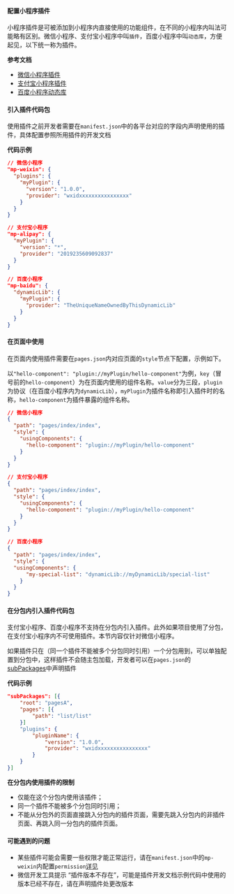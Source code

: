 #### 配置小程序插件

小程序插件是可被添加到小程序内直接使用的功能组件，在不同的小程序内叫法可能略有区别。微信小程序、支付宝小程序中叫`插件`，百度小程序中叫`动态库`，方便起见，以下统一称为插件。

**参考文档**

- [微信小程序插件](https://developers.weixin.qq.com/miniprogram/dev/framework/plugin/using.html)
- [支付宝小程序插件](https://opendocs.alipay.com/mini/plugin/plugin-usage)
- [百度小程序动态库](https://smartprogram.baidu.com/docs/develop/framework/dynamiclib_use/)

#### 引入插件代码包

使用插件之前开发者需要在`manifest.json`中的各平台对应的字段内声明使用的插件，具体配置参照所用插件的开发文档

**代码示例**

```json
// 微信小程序
"mp-weixin": {
  "plugins": {
    "myPlugin": {
      "version": "1.0.0",
      "provider": "wxidxxxxxxxxxxxxxxxx"
    }
  }
}

// 支付宝小程序
"mp-alipay": {
  "myPlugin": {
    "version": "*",
    "provider": "2019235609092837"
  }
}

// 百度小程序
"mp-baidu": {
  "dynamicLib": {
    "myPlugin": {
      "provider": "TheUniqueNameOwnedByThisDynamicLib"
    }
  }
}
```

#### 在页面中使用

在页面内使用插件需要在`pages.json`内对应页面的`style`节点下配置，示例如下。

以`"hello-component": "plugin://myPlugin/hello-component"`为例，`key`（冒号前的`hello-component`）为在页面内使用的组件名称。`value`分为三段，`plugin`为协议（在百度小程序内为`dynamicLib`），`myPlugin`为插件名称即引入插件时的名称，`hello-component`为插件暴露的组件名称。

```json
// 微信小程序
{
  "path": "pages/index/index",
  "style": {
    "usingComponents": {
      "hello-component": "plugin://myPlugin/hello-component"
    }
  }
}

// 支付宝小程序
{
  "path": "pages/index/index",
  "style": {
    "usingComponents": {
      "hello-component": "plugin://myPlugin/hello-component"
    }
  }
}

// 百度小程序
{
  "path": "pages/index/index",
  "style": {
  "usingComponents": {
      "my-special-list": "dynamicLib://myDynamicLib/special-list"
    }
  }
}

```

#### 在分包内引入插件代码包

支付宝小程序、百度小程序不支持在分包内引入插件。此外如果项目使用了分包，在支付宝小程序内不可使用插件。本节内容仅针对微信小程序。

如果插件只在（同一个插件不能被多个分包同时引用）一个分包用到，可以单独配置到分包中，这样插件不会随主包加载，开发者可以在``pages.json``的[subPackages](/collocation/pages?id=subpackages)中声明插件

**代码示例**

```json
"subPackages": [{
    "root": "pagesA",
    "pages": [{
        "path": "list/list"
    }]
    "plugins": {
        "pluginName": {
            "version": "1.0.0",
            "provider": "wxidxxxxxxxxxxxxxxxx"
        }
    }
}]
```

**在分包内使用插件的限制**

* 仅能在这个分包内使用该插件；
* 同一个插件不能被多个分包同时引用；
* 不能从分包外的页面直接跳入分包内的插件页面，需要先跳入分包内的非插件页面、再跳入同一分包内的插件页面。


#### 可能遇到的问题

* 某些插件可能会需要一些权限才能正常运行，请在`manifest.json`中的`mp-weixin`内配置`permission`[详见](https://developers.weixin.qq.com/miniprogram/dev/reference/configuration/app.html#permission)
* 微信开发工具提示 “插件版本不存在”，可能是插件开发文档示例代码中使用的版本已经不存在，请在声明插件处更改版本




